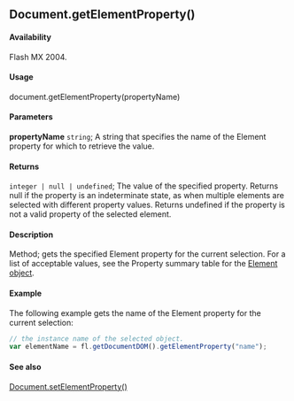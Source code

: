 ## Document.getElementProperty()

#### Availability

Flash MX 2004.

#### Usage

document.getElementProperty(propertyName)

#### Parameters

**propertyName** `string`; A string that specifies the name of the Element property for which to retrieve the value.

#### Returns

`integer | null | undefined`; The value of the specified property. Returns null if the property is an indeterminate state, as when multiple elements are selected with different property values. Returns undefined if the property is not a valid property of the selected element.

#### Description

Method; gets the specified Element property for the current selection. For a list of acceptable values, see the Property summary table for the [Element object](../Element_object/Element_summary.md).

#### Example

The following example gets the name of the Element property for the current selection:

```javascript
// the instance name of the selected object.
var elementName = fl.getDocumentDOM().getElementProperty("name");
```

#### See also

[Document.setElementProperty()](../Document_object/Document490.md)
